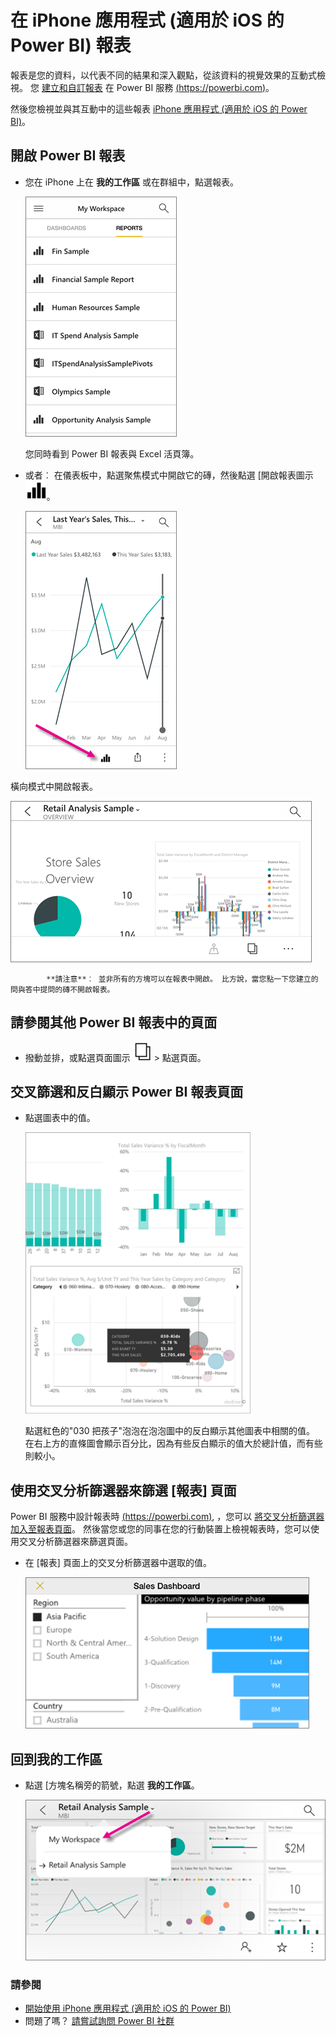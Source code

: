 <properties 
   pageTitle="IPhone 應用程式中的報表"
   description="深入了解檢視與互動 iPhone iOS Power BI 行動應用程式中的報表。 報表會以視覺方式呈現您的資料。 "
   services="powerbi" 
   documentationCenter="" 
   authors="maggiesMSFT" 
   manager="mblythe" 
   backup=""
   editor=""
   tags=""
   qualityFocus="no"
   qualityDate=""/>
 
<tags
   ms.service="powerbi"
   ms.devlang="NA"
   ms.topic="article"
   ms.tgt_pltfrm="NA"
   ms.workload="powerbi"
   ms.date="10/03/2016"
   ms.author="maggies"/>

# 在 iPhone 應用程式 (適用於 iOS 的 Power BI) 報表

報表是您的資料，以代表不同的結果和深入觀點，從該資料的視覺效果的互動式檢視。 您 [建立和自訂報表](powerbi-service-create-a-new-report.md) 在 Power BI 服務 [(https://powerbi.com)](https://powerbi.com)。 

然後您檢視並與其互動中的這些報表 [iPhone 應用程式 (適用於 iOS 的 Power BI)](powerbi-mobile-iphone-app-get-started.md)。

## 開啟 Power BI 報表

-   您在 iPhone 上在 **我的工作區** 或在群組中，點選報表。

    ![](media/powerbi-mobile-reports-in-the-iphone-app/power-bi-reports-home.png)

    您同時看到 Power BI 報表與 Excel 活頁簿。

-   或者︰ 在儀表板中，點選聚焦模式中開啟它的磚，然後點選 [開啟報表圖示 ![](media/powerbi-mobile-reports-in-the-iphone-app/power-bi-iphone-open-report-icon.png)。

    ![](media/powerbi-mobile-reports-in-the-iphone-app/power-bi-iphone-line-tile-open-report.png)


橫向模式中開啟報表。

![](media/powerbi-mobile-reports-in-the-iphone-app/power-bi-iphone-report-landscape.png)

>
            **請注意**︰ 並非所有的方塊可以在報表中開啟。 比方說，當您點一下您建立的問與答中提問的磚不開啟報表。 

## 請參閱其他 Power BI 報表中的頁面

-   撥動並排，或點選頁面圖示 ![](media/powerbi-mobile-reports-in-the-iphone-app/power-bi-iphone-pages-icon.png) > 點選頁面。 

## 交叉篩選和反白顯示 Power BI 報表頁面

-   點選圖表中的值。

    ![](media/powerbi-mobile-reports-in-the-iphone-app/PBI_Win10Uni_XFltrRptSm.png)

    點選紅色的"030 把孩子"泡泡在泡泡圖中的反白顯示其他圖表中相關的值。 在右上方的直條圖會顯示百分比，因為有些反白顯示的值大於總計值，而有些則較小。 

## 使用交叉分析篩選器來篩選 [報表] 頁面

Power BI 服務中設計報表時 [(https://powerbi.com)](https://powerbi.com), ，您可以 [將交叉分析篩選器加入至報表頁面](powerbi-service-tutorial-slicers.md)。 然後當您或您的同事在您的行動裝置上檢視報表時，您可以使用交叉分析篩選器來篩選頁面。

-   在 [報表] 頁面上的交叉分析篩選器中選取的值。

    ![](media/powerbi-mobile-reports-in-the-iphone-app/pbi_iph_rptslice.png)


## 回到我的工作區

*   點選 [方塊名稱旁的箭號，點選 **我的工作區**。

    ![](media/powerbi-mobile-reports-in-the-iphone-app/power-bi-iphone-report-breadcrumb.png)

### 請參閱

- [開始使用 iPhone 應用程式 (適用於 iOS 的 Power BI)](powerbi-mobile-iphone-app-get-started.md)
- 問題了嗎？ [請嘗試詢問 Power BI 社群](http://community.powerbi.com/)
